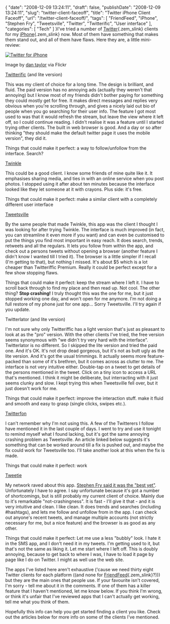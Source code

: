 {
    "date": "2008-12-09 13:24:11",
    "draft": false,
    "publishDate": "2008-12-09 13:24:11",
    "slug": "twitter-client-faceoff",
    "title": "Twitter iPhone Client Faceoff",
    "url": "\/twitter-client-faceoff\/",
    "tags": [
        "FriendFeed",
        "iPhone",
        "Stephen Fry",
        "Tweetsville",
        "Twitter",
        "Twitterific",
        "User interface"
    ],
    "categories": [
        "Tech"
    ]
}I've tried a number of
[Twitter](http://twitter.com "Twitter"){.zem_slink} clients for my
[iPhone](http://www.apple.com/iphone "iPhone"){.zem_slink} now. Most of
them have something that makes them stand out, and all of them have
flaws. Here they are, a little mini-review:

[![Twitter for
iPhone](//farm3.static.flickr.com/2291/2062982712_bef4e6a105_m.jpg "Twitter for iPhone")](http://www.flickr.com/photos/56783767@N00/2062982712)

Image by [dan
taylor](http://www.flickr.com/photos/56783767@N00/2062982712) via Flickr

[Twitterific](http://iconfactory.com/software/twitterrific "Twitterific Desktop Client Homepage")
(and lite version)

This was my client of choice for a long time. The design is brilliant,
and fluid. The paid version has no annoying ads (actually they weren't
that annoying) but I know most of my friends didn't bother paying for
something they could mostly get for free. It makes direct messages and
replies very obvious when you're scrolling through, and gives a nicely
laid out bio of people when you go searching for their user info. The
feature I got most used to was that it would refresh the stream, but
leave the view where it left off, so I could continue reading. I didn't
realise it was a feature until I started trying other clients. The built
in web browser is good. And a day or so after thinking "they should make
the default twitter page it uses the mobile version", they did it.

Things that could make it perfect: a way to follow/unfollow from the
interface. Search?

[Twinkle](http://tapulous.com/twinkle/ "Twinkle Homepage at Tapulous")

This could be a good client. I know some friends of mine quite like it.
It emphasises sharing media, and ties in with an online service when you
post photos. I stopped using it after about ten minutes because the
interface looked like they let someone at it with crayons. Plus side:
it's free.

Things that could make it perfect: make a similar client with a
completely different user interface

[Tweetsville](http://www.tweetsville.com/ "Tweetsville Homepage")

By the same people that made Twinkle, this app was the client I thought
I was looking for after trying Twinkle. The interface is much improved
(in fact, you can streamline it even more if you want) and can even be
customised to put the things you find most important in easy reach. It
does search, trends, retweets and all the regulars. It lets you follow
from within the app, and check out a persons tweets without opening a
browser (another feature I didn't know I wanted till I tried it). The
browser is a little simpler if I recall (I'm getting to that), but
nothing I missed. It's about \$5 which is a lot cheaper than
Twitteriffic Premium. Really it could be perfect except for a few show
stopping flaws.

Things that could make it perfect: keep the stream where I left it. I
have to scroll back through to find my place and then read up. Not cool.
The other thing? **Stop crashing!** I truly thought this was the one for
me, but it just stopped working one day, and won't open for me anymore.
I'm not doing a full restore of my phone just for one app... Sorry
Tweetsville. I'll try again if you update.

Twitterlator (and lite version)

I'm not sure why only Twitteriffic has a light version that's just as
pleasant to look at as the "pro" version. With the other clients I've
tried, the free version seems synonymous with "we didn't try very hard
with the interface". Twitterlator is no different. So I skipped the lite
version and tried the paid one. And it's OK. It's not drop dead
gorgeous, but it's not as butt ugly as the lite version. And it's got
the usual trimmings. It actually seems more feature-packed than some of
it's brethren, but it comes across as clutter to me. The interface is
not very intuitive either. Double-tap on a tweet to get details of the
persons mentioned in the tweet. Click on a tiny icon to access a URL
that's mentioned. I think it might be deliberate, but interracting with
it just seems clunky and slow. I kept trying this when Tweetsville fell
over, but it just doesn't work for me.

Things that could make it perfect: improve the interaction stuff. make
it fluid and smooth and easy to grasp (single clicks, swipes etc.).

[Twitterfon](http://www.naan.net/trac/wiki/TwitterFon "Twitterfon Homepage")

I can't remember why I'm not using this. A few of the Twitterers I
follow have mentioned it in the last couple of days. I went to try and
use it tonight to remind myself what I found lacking, but it's got the
same annoying crashing problem as Tweetsville. An article linked below
suggests it's something that can be worked around till a fix is pushed
out, and maybe the fix could work for Tweetsville too. I'll take another
look at this when the fix is made.

Things that could make it perfect: work

[Tweetie](http://www.atebits.com/software/tweetie/ "Tweetie Homepage at atebits")

My network raved about this app. [Stephen Fry said it was the "best
yet"](http://twitter.com/stephenfry/status/1021492063). Unfortunately I
have to agree. I say unfortunate because it's got a number of
shortcomings, but is still probably my current client of choice. Mainly
due to it's remarkable "not-crashingness". It is fast - I'll give it
that - and it is very intuitive and clean. I like clean. It does trends
and searches (including \#hashtags), and lets me follow and unfollow
from in the app. I can check out anyone's recent tweets, and manage
multiple accounts (not strictly necessary for me, but a nice feature)
and the browser is as good as any other.

Things that could make it perfect: Let me use a less "bubbly" look. I
hate it in the SMS app, and I don't need it in my tweets. I'm getting
used to it, but that's not the same as liking it. Let me start where I
left off. This is doubly annoying, because to get back to where I was, I
have to load it page by page like I do on Twitter. I might as well use
the web site.

The apps I've listed here aren't exhaustive ('cause we need thirty eight
Twitter clients for each platform ((and none for
[FriendFeed](http://friendfeed.com "FriendFeed"){.zem_slink}?))) but
they are the main ones that people use. If your favourite isn't covered,
I'm sorry - tell me about it in the comments. If one of them has a
killer feature that I haven't mentioned, let me know below. If you think
I'm wrong, or think it's unfair that I've reviewed apps that I can't
actually get working, tell me what you think of them.

Hopefully this info can help you get started finding a client you like.
Check out the articles below for more info on some of the clients I've
mentioned.